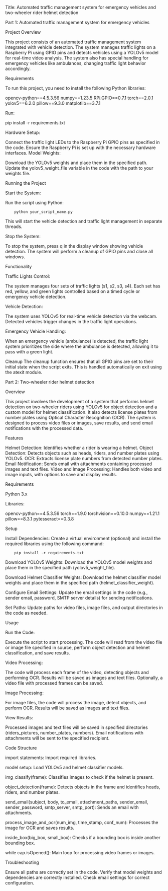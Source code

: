 Title: Automated traffic management system for emergency vehicles and two-wheeler rider helmet detection





Part 1: Automated traffic management system for emergency vehicles


Project Overview

This project consists of an automated traffic management system integrated with vehicle detection. The system manages traffic lights on a Raspberry Pi using GPIO pins and detects vehicles using a YOLOv5 model for real-time video analysis. The system also has special handling for emergency vehicles like ambulances, changing traffic light behavior accordingly.



Requirements

To run this project, you need to install the following Python libraries:

opencv-python==4.5.3.56
numpy==1.23.5
RPi.GPIO==0.7.1
torch==2.0.1
yolov5==6.2.0
pillow==9.3.0
matplotlib==3.7.1


Run:

pip install -r requirements.txt




Hardware Setup:

Connect the traffic light LEDs to the Raspberry Pi GPIO pins as specified in the code.
Ensure the Raspberry Pi is set up with the necessary hardware interfaces.
Model Weights:

Download the YOLOv5 weights and place them in the specified path. Update the yolov5_weight_file variable in the code with the path to your weights file.



Running the Project

Start the System:

Run the script using Python:


		python your_script_name.py

This will start the vehicle detection and traffic light management in separate threads.


Stop the System:

To stop the system, press q in the display window showing vehicle detection. The system will perform a cleanup of GPIO pins and close all windows.



Functionality

Traffic Lights Control:

The system manages four sets of traffic lights (s1, s2, s3, s4). Each set has red, yellow, and green lights controlled based on a timed cycle or emergency vehicle detection.



Vehicle Detection:

The system uses YOLOv5 for real-time vehicle detection via the webcam. Detected vehicles trigger changes in the traffic light operations.



Emergency Vehicle Handling:

When an emergency vehicle (ambulance) is detected, the traffic light system prioritizes the side where the ambulance is detected, allowing it to pass with a green light.


Cleanup
The cleanup function ensures that all GPIO pins are set to their initial state when the script exits. This is handled automatically on exit using the atexit module.





Part 2: Two-wheeler rider helmet detection


Overview

This project involves the development of a system that performs helmet detection on two-wheeler riders using YOLOv5 for object detection and a custom model for helmet classification. It also detects license plates from number plates using Optical Character Recognition (OCR). The system is designed to process video files or images, save results, and send email notifications with the processed data.




Features

Helmet Detection: Identifies whether a rider is wearing a helmet.
Object Detection: Detects objects such as heads, riders, and number plates using YOLOv5.
OCR: Extracts license plate numbers from detected number plates.
Email Notification: Sends email with attachments containing processed images and text files.
Video and Image Processing: Handles both video and image inputs, with options to save and display results.



Requirements

Python 3.x



Libraries:

opencv-python==4.5.3.56
torch==1.9.0
torchvision==0.10.0
numpy==1.21.1
pillow==8.3.1
pytesseract==0.3.8




Setup

Install Dependencies: Create a virtual environment (optional) and install the required libraries using the following command:

		pip install -r requirements.txt


Download YOLOv5 Weights: Download the YOLOv5 model weights and place them in the specified path (yolov5_weight_file).


Download Helmet Classifier Weights: Download the helmet classifier model weights and place them in the specified path (helmet_classifier_weight).


Configure Email Settings: Update the email settings in the code (e.g., sender email, password, SMTP server details) for sending notifications.

Set Paths: Update paths for video files, image files, and output directories in the code as needed.



Usage


Run the Code: 

Execute the script to start processing. The code will read from the video file or image file specified in source, perform object detection and helmet classification, and save results.



Video Processing:

The code will process each frame of the video, detecting objects and performing OCR.
Results will be saved as images and text files.
Optionally, a video file with processed frames can be saved.



Image Processing:

For image files, the code will process the image, detect objects, and perform OCR.
Results will be saved as images and text files.



View Results:

Processed images and text files will be saved in specified directories (riders_pictures, number_plates, numbers).
Email notifications with attachments will be sent to the specified recipient.




Code Structure

import statements: Import required libraries.

model setup: Load YOLOv5 and helmet classifier models.

img_classify(frame): Classifies images to check if the helmet is present.

object_detection(frame): Detects objects in the frame and identifies heads, riders, and number plates.

send_email(subject, body, to_email, attachment_paths, sender_email, sender_password, smtp_server, smtp_port): Sends an email with attachments.

process_image_and_ocr(num_img, time_stamp, conf_num): Processes the image for OCR and saves results.

inside_box(big_box, small_box): Checks if a bounding box is inside another bounding box.

while cap.isOpened(): Main loop for processing video frames or images.





Troubleshooting

Ensure all paths are correctly set in the code.
Verify that model weights and dependencies are correctly installed.
Check email settings for correct configuration.
